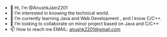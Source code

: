 - 👋 Hi, I’m @AnushkJain2201
- 👀 I’m interested in knowing the technical world.
- 🌱 I’m currently learning Java and Web Development , and I know C/C++.
- 💞️ I’m looking to collaborate on minor project based on Java and C/C++
- 📫 How to reach me EMAIL: anushk2201@gmail.com

<!---
AnushkJain2201/AnushkJain2201 is a ✨ special ✨ repository because its `README.md` (this file) appears on your GitHub profile.
You can click the Preview link to take a look at your changes.
--->
